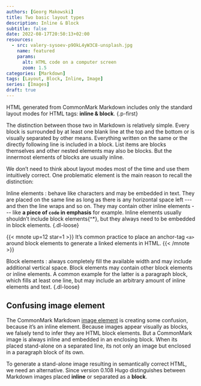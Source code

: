 ```yaml
---
authors: [Georg Makowski]
title: Two basic layout types
description: Inline & Block
subtitle: false
date: 2022-08-17T20:50:13+02:00
resources:
  - src: valery-sysoev-p9OkL4yW3C8-unsplash.jpg
    name: featured
    params: 
      alt: HTML code on a computer screen
      zoom: 1.5
categories: [Markdown]
tags: [Layout, Block, Inline, Image]
series: [Images]
draft: true
---
```


HTML generated from CommonMark Markdown includes only the standard layout modes for HTML tags: **inline & block**.
{.p-first} <!--more-->

The distinction between those two in Markdown is relatively simple. Every block is surrounded by at least one blank line at the top and the bottom or is visually separated by other means. Everything written on the same or the directly following line is included in a block. List items are blocks themselves and other nested elements may also be blocks. But the innermost elements of blocks are usually inline.

We don’t need to think about layout modes most of the time and use them intuitively correct. One problematic element is the main reason to recall the distinction:  

Inline elements
: behave like characters and may be embedded in text. They are placed on the same line as long as there is any horizontal space left --- and then the line wraps and so on. They may contain other inline elements --- like **a piece of `code` in emphasis** for example. Inline elements usually shouldn’t include block elements{^*}, but they always need to be embedded in block elements.
{.dl-loose}

{{< mnote up=12 star=1 >}}
It’s common practice to place an anchor-tag `<a>` around block elements to generate a linked elements in HTML.
{{< /mnote >}}

Block elements
: always completely fill the available width and may include additional vertical space. Block elements may contain other block elements or inline elements. A common example for the latter is a paragraph block, which fills at least one line, but may include an arbitrary amount of inline elements and text.
{.dl-loose}

## Confusing image element

The CommonMark Markdown [image element](https://perplex.desider.at/doc/basic/image) is creating some confusion, because it’s an inline element. Because images appear visually as blocks, we falsely tend to infer they are HTML block elements. But a CommonMark image is always inline and embedded in an enclosing block. When its placed stand-alone on a separated line, its not only an image but enclosed in a paragraph block of its own.

To generate a stand-alone image resulting in semantically correct HTML, we need an alternative. Since version 0.108 Hugo distinguishes between Markdown images placed **inline** or separated as a **block**.

